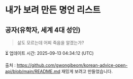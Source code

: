 # 내가 보려 만든 명언 리스트

##  공자(유학자, 세계 4대 성인)
> 삶도 모르는데 어찌 죽음을 알겠는가?


⏳ 업데이트 시간: 2025-09-13 04:34:12 (UTC)

출처 : https://github.com/gwongibeom/korean-advice-open-api/blob/main/README.md
재밌게 보려고 만들었습니다.
